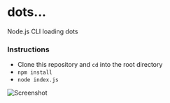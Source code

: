# dots...
Node.js CLI loading dots

### Instructions
- Clone this repository and `cd` into the root directory  
- `npm install`  
- `node index.js`  

![Screenshot](http://i.imgur.com/uYrARRK.gif)
